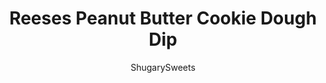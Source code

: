 ---
layout: ../../layouts/MarkdownPostLayout.astro
title: Reeses Peanut Butter Cookie Dough Dip
author: ShugarySweets
pubDate: 2018-09-05
description: "If you love sneaking bites of cookie dough, this Reeses Peanut Butter Cookie Dough Dip is decadent and drool worthy. Serve it up with pretzels or apples and watch it disappear!"
image_url: https://www.shugarysweets.com/wp-content/uploads/2018/06/peanut-butter-cookie-dough-dip-facebook.jpg
tags: ["Desserts","American"]
calories: 353
protein: 5
carbohydrates: 32
fats: 25
fiber: 1
ingredients: ["1/2 cup unsalted butter","1/2 cup light brown sugar, packed","1/4 cup creamy peanut butter","8 oz cream cheese, softened","3/4 cup powdered sugar","1/2 cup semi sweet mini chocolate chips","8 ounce pkg Reese's peanut butter cup Minis (or about 1 1/2 cup chopped Reeses cups)"]
serves: 12
time: "25 minutes"
prepTime: "5 minutes"
instructions: ["In a small saucepan over medium heat, melt butter and whisk in the brown sugar and peanut butter. Heat until sugar dissolves (about one minute). Remove from heat immediately and allow to cool to room temperature (very important).","In a large mixing bowl, beat cream cheese with powdered sugar until creamy (about 3-4 minutes, don't skimp on the beating time). On low, add in brown sugar mixture (that has cooled to room temperature). Mix until combined.","Fold in mini chocolate chips and mini Reese's cups. Serve immediately or store in refrigerator until ready to serve. Enjoy with pretzels, animal cracker and graham sticks."]
nutrition: ["353 calories","32 grams carbohydrates","41 milligrams cholesterol","25 grams fat","1 grams fiber","5 grams protein","12 grams saturated fat","157 milligrams sodium","28 grams sugar","0 grams trans fat","11 grams unsaturated fat"]
---